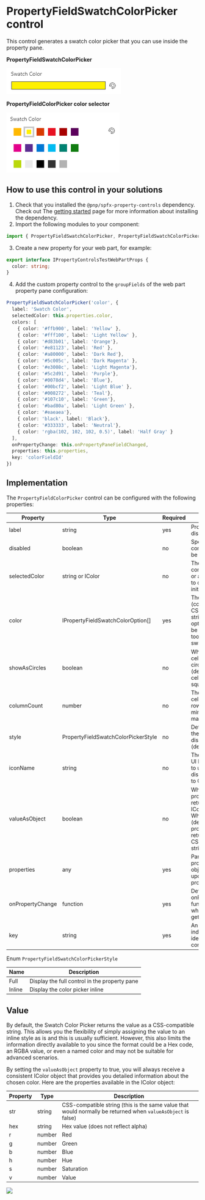 # PropertyFieldSwatchColorPicker control

This control generates a swatch color picker that you can use inside the property pane.

**PropertyFieldSwatchColorPicker**

![Swatch color picker initial](../assets/swatchcolorpicker-initial.png)

**PropertyFieldColorPicker color selector**

![Swatch color picker select color](../assets/swatchcolorpicker-selector.png)

## How to use this control in your solutions

1. Check that you installed the `@pnp/spfx-property-controls` dependency. Check out The [getting started](../#getting-started) page for more information about installing the dependency.
2. Import the following modules to your component:

```TypeScript
import { PropertyFieldSwatchColorPicker, PropertyFieldSwatchColorPickerStyle } from '@pnp/spfx-property-controls/lib/PropertyFieldSwatchColorPicker';
```

3. Create a new property for your web part, for example:

```TypeScript
export interface IPropertyControlsTestWebPartProps {
  color: string;
}
```

4. Add the custom property control to the `groupFields` of the web part property pane configuration:

```TypeScript
PropertyFieldSwatchColorPicker('color', {
  label: 'Swatch Color',
  selectedColor: this.properties.color,
  colors: [
    { color: '#ffb900', label: 'Yellow' },
    { color: '#fff100', label: 'Light Yellow' },
    { color: '#d83b01', label: 'Orange'},
    { color: '#e81123', label: 'Red' },
    { color: '#a80000', label: 'Dark Red'},
    { color: '#5c005c', label: 'Dark Magenta' },
    { color: '#e3008c', label: 'Light Magenta'},
    { color: '#5c2d91', label: 'Purple'},
    { color: '#0078d4', label: 'Blue'},
    { color: '#00bcf2', label: 'Light Blue' },
    { color: '#008272', label: 'Teal'},
    { color: '#107c10', label: 'Green'},
    { color: '#bad80a', label: 'Light Green' },
    { color: '#eaeaea'},
    { color: 'black', label: 'Black'},
    { color: '#333333', label: 'Neutral'},
    { color: 'rgba(102, 102, 102, 0.5)', label: 'Half Gray' }
  ],
  onPropertyChange: this.onPropertyPaneFieldChanged,
  properties: this.properties,
  key: 'colorFieldId'
})
```

## Implementation

The `PropertyFieldColorPicker` control can be configured with the following properties:

| Property | Type | Required | Description |
| ---- | ---- | ---- | ---- |
| label | string | yes | Property field label displayed on top. |
| disabled | boolean | no | Specify if the control needs to be disabled. |
| selectedColor | string or IColor | no | The CSS-compatible string or an IColor object to describe the initial color |
| color | IPropertyFieldSwatchColorOption[] | yes | The color choices (color can be any CSS-Compatible string, labels are optional and will be shown as a tooltip on the swatch) |
| showAsCircles | boolean | no | When true, color cells are shown as circles. When false (default), color cells are shown as squares |
| columnCount | number | no | The number of cells to show per row (defaults to 6, minimum of 1 and maximum of 8) |
| style | PropertyFieldSwatchColorPickerStyle | no | Determines how the control is displayed (defaults to inline) |
| iconName | string | no | The name of the UI Fabric Font Icon to use for Inline display (defaults to Color) |
| valueAsObject | boolean | no | When true, the property is returned as an IColor object. When false (default), the property is returned as a CSS-compatible string |
| properties | any | yes | Parent web part properties, this object is use to update the property value.  |
| onPropertyChange | function | yes | Defines a onPropertyChange function to raise when the date gets changed. |
| key | string | yes | An unique key that indicates the identity of this control. |

Enum `PropertyFieldSwatchColorPickerStyle`

| Name | Description |
| ---- | ---- |
| Full | Display the full control in the property pane |
| Inline | Display the color picker inline |

## Value

By default, the Swatch Color Picker returns the value as a CSS-compatible string. This allows you the flexibility of simply assigning the value to an inline style as is and this is usually sufficient. However, this also limits the information directly available to you since the format could be a Hex code, an RGBA value, or even a named color and may not be suitable for advanced scenarios.

By setting the `valueAsObject` property to true, you will always receive a consistent IColor object that provides you detailed information about the chosen color. Here are the properties available in the IColor object:

| Property | Type | Description |
| ---- | ---- | ---- |
| str | string | CSS-compatible string (this is the same value that would normally be returned when `valueAsObject` is false) |
| hex | string | Hex value (does not reflect alpha) |
| r |  number | Red |
| g | number | Green |
| b | number | Blue |
| h | number | Hue |
| s | number | Saturation |
| v | number | Value |

![](https://telemetry.sharepointpnp.com/sp-dev-fx-property-controls/wiki/PropertyFieldSwatchColorPicker)

